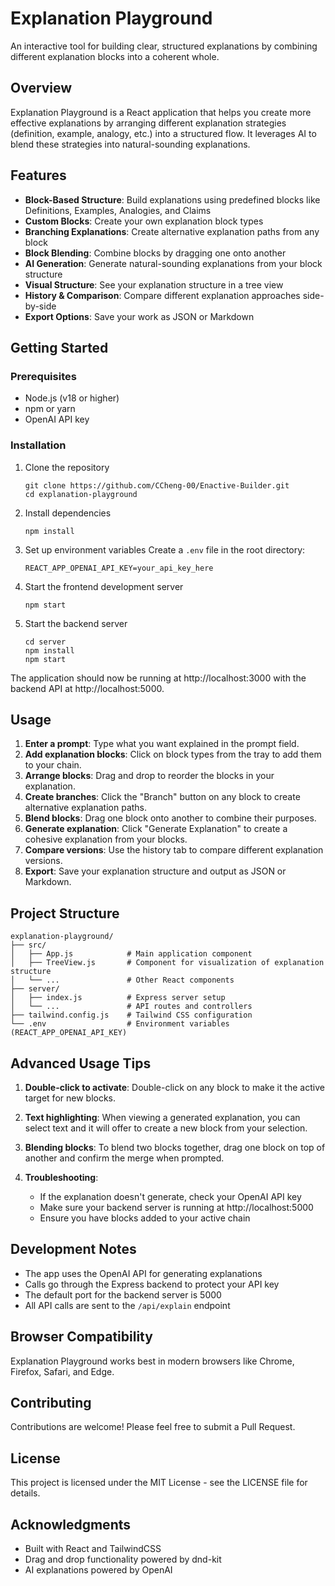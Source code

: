 # Explanation Playground

An interactive tool for building clear, structured explanations by combining different explanation blocks into a coherent whole.

## Overview

Explanation Playground is a React application that helps you create more effective explanations by arranging different explanation strategies (definition, example, analogy, etc.) into a structured flow. It leverages AI to blend these strategies into natural-sounding explanations.

## Features

- **Block-Based Structure**: Build explanations using predefined blocks like Definitions, Examples, Analogies, and Claims
- **Custom Blocks**: Create your own explanation block types
- **Branching Explanations**: Create alternative explanation paths from any block
- **Block Blending**: Combine blocks by dragging one onto another
- **AI Generation**: Generate natural-sounding explanations from your block structure
- **Visual Structure**: See your explanation structure in a tree view
- **History & Comparison**: Compare different explanation approaches side-by-side
- **Export Options**: Save your work as JSON or Markdown

## Getting Started

### Prerequisites

- Node.js (v18 or higher)
- npm or yarn
- OpenAI API key

### Installation

1. Clone the repository
   ```
   git clone https://github.com/CCheng-00/Enactive-Builder.git
   cd explanation-playground
   ```

2. Install dependencies
   ```
   npm install
   ```

3. Set up environment variables
   Create a `.env` file in the root directory:
   ```
   REACT_APP_OPENAI_API_KEY=your_api_key_here
   ```

4. Start the frontend development server
   ```
   npm start
   ```

5. Start the backend server
   ```
   cd server
   npm install
   npm start
   ```

The application should now be running at http://localhost:3000 with the backend API at http://localhost:5000.

## Usage

1. **Enter a prompt**: Type what you want explained in the prompt field.
2. **Add explanation blocks**: Click on block types from the tray to add them to your chain.
3. **Arrange blocks**: Drag and drop to reorder the blocks in your explanation.
4. **Create branches**: Click the "Branch" button on any block to create alternative explanation paths.
5. **Blend blocks**: Drag one block onto another to combine their purposes.
6. **Generate explanation**: Click "Generate Explanation" to create a cohesive explanation from your blocks.
7. **Compare versions**: Use the history tab to compare different explanation versions.
8. **Export**: Save your explanation structure and output as JSON or Markdown.

## Project Structure

```
explanation-playground/
├── src/
│   ├── App.js            # Main application component
│   ├── TreeView.js       # Component for visualization of explanation structure
│   └── ...               # Other React components
├── server/
│   ├── index.js          # Express server setup
│   └── ...               # API routes and controllers
├── tailwind.config.js    # Tailwind CSS configuration
└── .env                  # Environment variables (REACT_APP_OPENAI_API_KEY)
```

## Advanced Usage Tips

1. **Double-click to activate**: Double-click on any block to make it the active target for new blocks.

2. **Text highlighting**: When viewing a generated explanation, you can select text and it will offer to create a new block from your selection.

3. **Blending blocks**: To blend two blocks together, drag one block on top of another and confirm the merge when prompted.

4. **Troubleshooting**:
   - If the explanation doesn't generate, check your OpenAI API key
   - Make sure your backend server is running at http://localhost:5000
   - Ensure you have blocks added to your active chain

## Development Notes

- The app uses the OpenAI API for generating explanations
- Calls go through the Express backend to protect your API key
- The default port for the backend server is 5000
- All API calls are sent to the `/api/explain` endpoint

## Browser Compatibility

Explanation Playground works best in modern browsers like Chrome, Firefox, Safari, and Edge.

## Contributing

Contributions are welcome! Please feel free to submit a Pull Request.

## License

This project is licensed under the MIT License - see the LICENSE file for details.

## Acknowledgments

- Built with React and TailwindCSS
- Drag and drop functionality powered by dnd-kit
- AI explanations powered by OpenAI
